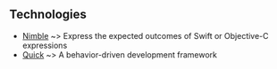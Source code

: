 ## Technologies

* [Nimble](https://github.com/Quick/Nimble) ~> Express the expected outcomes of Swift or Objective-C expressions
* [Quick](https://github.com/Quick/Quick) ~> A behavior-driven development framework